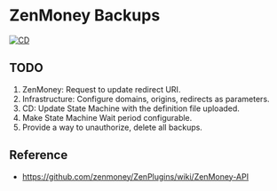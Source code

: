 # ZenMoney Backups

[![CD](https://github.com/loginov-rocks/ZenMoney-Backups/actions/workflows/cd.yml/badge.svg)](https://github.com/loginov-rocks/ZenMoney-Backups/actions/workflows/cd.yml)

## TODO

1. ZenMoney: Request to update redirect URI.
2. Infrastructure: Configure domains, origins, redirects as parameters.
3. CD: Update State Machine with the definition file uploaded.
4. Make State Machine Wait period configurable.
5. Provide a way to unauthorize, delete all backups.

## Reference

* https://github.com/zenmoney/ZenPlugins/wiki/ZenMoney-API

